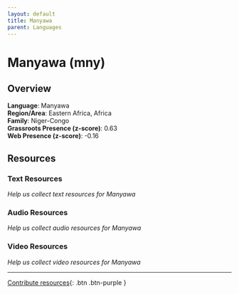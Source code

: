 ```yaml
---
layout: default
title: Manyawa
parent: Languages
---
```


# Manyawa (mny)

## Overview

**Language**: Manyawa  
**Region/Area**: Eastern Africa, Africa  
**Family**: Niger-Congo  
**Grassroots Presence (z-score)**: 0.63  
**Web Presence (z-score)**: -0.16  

## Resources

### Text Resources
*Help us collect text resources for Manyawa*

### Audio Resources
*Help us collect audio resources for Manyawa*

### Video Resources
*Help us collect video resources for Manyawa*

---

[Contribute resources](https://forms.office.com/e/1SfLJx3u1r){: .btn .btn-purple }

